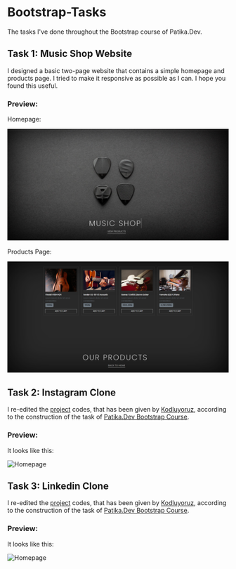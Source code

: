# Bootstrap-Tasks
The tasks I've done throughout the Bootstrap course of Patika.Dev. 

## Task 1: Music Shop Website

I designed a basic two-page website that contains a simple homepage and products page. I tried to make it responsive as possible as I can. I hope you found this useful.

### Preview:

Homepage:

![Homepage](./img/preview/homepage.PNG)

Products Page:

![Products Page](./img/preview/product-page.PNG)

## Task 2: Instagram Clone

I re-edited the [project](https://drive.google.com/drive/folders/1hRWmpYpuax4Aqsf_BRKdpDoNUowTpzKe) codes, that has been given by [Kodluyoruz](https://www.kodluyoruz.org/), according to the construction of the task of [Patika.Dev Bootstrap Course](https://app.patika.dev/courses/bootstrap/odev2).

### Preview:

It looks like this:

![Homepage](https://i.hizliresim.com/kfnl6no.gif)

## Task 3: Linkedin Clone

I re-edited the [project](https://drive.google.com/drive/folders/1hRWmpYpuax4Aqsf_BRKdpDoNUowTpzKe) codes, that has been given by [Kodluyoruz](https://www.kodluyoruz.org/), according to the construction of the task of [Patika.Dev Bootstrap Course](https://app.patika.dev/courses/bootstrap/odev2).

### Preview:

It looks like this:

![Homepage](https://i.hizliresim.com/1jv70cq.gif)
